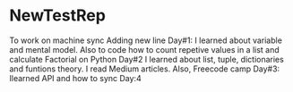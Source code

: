 # NewTestRep
To work on machine sync
Adding new line
Day#1: I learned about variable and mental model. Also to code how to count repetive values in a list and calculate Factorial on Python
Day#2 I learned about list, tuple, dictionaries and funtions theory. I read Medium articles. Also, Freecode camp
Day#3: Ilearned API and how to sync
Day:4
